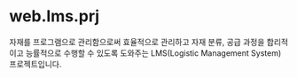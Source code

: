 # web.lms.prj
자재를 프로그램으로 관리함으로써 효율적으로 관리하고 자재 분류, 공급 과정을 합리적이고 능률적으로 수행할 수 있도록 도와주는 LMS(Logistic Management System) 프로젝트입니다.
